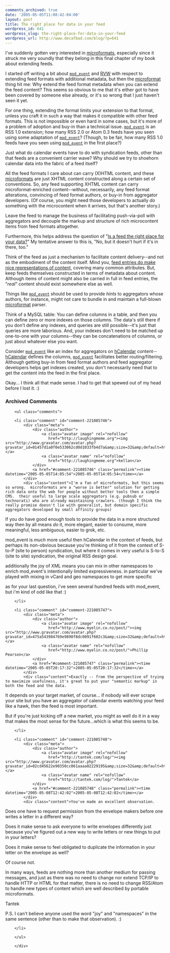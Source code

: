 ```yaml
---
comments_archived: true
date: '2005-05-05T11:08:42-04:00'
layout: post
title: The right place for data in your feed
wordpress_id: 641
wordpress_slug: the-right-place-for-data-in-your-feed
wordpress_url: http://www.decafbad.com/blog/?p=641
---
```

I've suddenly gotten very interested in [microformats][mf], especially since it struck me very soundly that they belong in this final chapter of my book about extending feeds.  

I started off writing a bit about [`mod_event`][me] and [RVW][rvw] with respect to extending feed formats with additional metadata, but then the [microformat][mf] thing hit me:  Why extend the feed format metadata when you can extend the feed content?  This seems so obvious to me that it's either got to have been covered by someone else already, or it's so wrong that I just haven't seen it yet.

For one thing, extending the format limits your extension to that format, unless you craft it in such a way that makes it compatible with other feed formats.  This is not impossible or even hard in some cases, but it's more of a problem of adoption and buy-in than a technical issue.  [`mod_event`][me] is an RSS 1.0 extension; how many RSS 2.0 or Atom 0.3 feeds have you seen using some adaptation of [`mod_event`][me]?  (Though, to be fair, how many RSS 1.0 feeds have you seen using [`mod_event`][me] in the first place?)

Just what do calendar events have to do with syndication feeds, other than that feeds are a convenient carrier wave?  Why should we try to shoehorn calendar data into the fabric of a feed itself?

All the feed formats I care about can carry (X)HTML content, and these [microformats][mf] are just XHTML content constructed along a certain set of conventions.  So, any feed supporting XHTML content can carry microformat-enriched content--without, necessarily, any feed format alterations, convincing of feed format authors, or buy-in from aggregator developers.  (Of course, you might need those developers to actually *do* something with the microcontent when it arrives, but that's another story.)

Leave the feed to manage the business of facilitating push-via-poll with aggregators and decouple the markup and structure of rich microcontent items from feed formats altogether.

Furthermore, this helps address the question of "[Is a feed the right place for your data?][fd]"  My tentative answer to this is, "No, but it doesn't hurt if it's in there, too."  

Think of the feed as just a mechanism to facilitate content delivery--and not as the embodiment of the content itself.  Mind you, [feed entries do make nice representations of content][au], covering many common attributes.  But, keep feeds themselves constructed in terms of metadata about content.  Although items of content might also be carried in full in feed entries, the "*real*" content should exist somewhere else as well.

Things like [`mod_event`][me] should be used to provide *hints* to aggregators whose authors, for instance, might not care to bundle in and maintain a full-blown [microformat][mf] parser.  

Think of a MySQL table:  You can define columns in a table, and then you can define zero or more indexes on those columns.  The data's still there if you don't define any indexes, and queries are still possible--it's just that queries are more laborious.  And, your indexes don't need to be matched up one-to-one with your columns--they can be concatenations of columns, or just about whatever else you want.  

Consider [`mod_event`][me] like an index for aggregators on [hCalendar][hc] content--[hCalendar][hc] defines the columns, [`mod_event`][me] facilitates better routing/filtering.  Although getting buy-in from feed format authors and feed aggregator developers helps get indexes created, you don't necessarily need that to get the content into the feed in the first place.

Okay... I think all that made sense.  I had to get that spewed out of my head before I lost it.  :)

[au]: http://www.decafbad.com/blog/2004/05/17/use_atom_for_a_universal_blog_transfer_protocol
[hc]: http://developers.technorati.com/wiki/hCalendar
[fd]: http://bitsko.slc.ut.us/blog/feed-data.html
[me]: http://web.resource.org/rss/1.0/modules/event/
[rvw]: http://www.pmbrowser.info/wiki.pl?RVW
[mf]: http://developers.technorati.com/wiki/MicroFormats

<div id="comments" class="comments archived-comments">
            <h3>Archived Comments</h3>
            
        <ul class="comments">
            
        <li class="comment" id="comment-221085746">
            <div class="meta">
                <div class="author">
                    <a class="avatar image" rel="nofollow" 
                       href="http://laughingmeme.org"><img src="http://www.gravatar.com/avatar.php?gravatar_id=01457d1a0f0e533062cd0d1033fb4d7a&amp;size=32&amp;default=http://mediacdn.disqus.com/1320279820/images/noavatar32.png"/></a>
                    <a class="avatar name" rel="nofollow" 
                       href="http://laughingmeme.org">kellan</a>
                </div>
                <a href="#comment-221085746" class="permalink"><time datetime="2005-05-05T14:05:54">2005-05-05T14:05:54</time></a>
            </div>
            <div class="content">I'm a fan of microformats, but this seems so wrong.  microformats are a "worse is better" solution for getting rich data onto the web for people without better tools then a simple CMS.  their useful to large scale aggregators (e.g. pubsub or technorati) who are already maintaining crawlers. (though I think the really promise doesn't lie with generalist, but domain specific aggregators developed by small affinity groups)

If you do have good enough tools to provide the data in a more structured way then by all means *do* it, more elegant, easier to consume, more meaningful, less ambiguous, easier to grok, etc. 

mod_event is *much* more useful then hCalendar in the context of feeds, but perhaps its non-obvious because you're thinking of it from the context of S-to-P (site to person) syndication, but where it comes in very useful is S-to-S (site to site) syndication, the original RSS design goal.

additionally the joy of XML means you can mix in other namespaces to enrich mod_event's intentionally limited expressiveness.  in particular we've played with mixing in vCard and geo namespaces to get more specific

as for your last question, i've seen several hundred feeds with mod_event, but i'm kind of odd like that :)</div>
            
        </li>
    
        <li class="comment" id="comment-221085747">
            <div class="meta">
                <div class="author">
                    <a class="avatar image" rel="nofollow" 
                       href="http://www.myelin.co.nz/post/"><img src="http://www.gravatar.com/avatar.php?gravatar_id=475a543984769e9890f8dc0091f602c3&amp;size=32&amp;default=http://mediacdn.disqus.com/1320279820/images/noavatar32.png"/></a>
                    <a class="avatar name" rel="nofollow" 
                       href="http://www.myelin.co.nz/post/">Phillip Pearson</a>
                </div>
                <a href="#comment-221085747" class="permalink"><time datetime="2005-05-05T20:17:32">2005-05-05T20:17:32</time></a>
            </div>
            <div class="content">Exactly -- from the perspective of trying to maximize usefulness, it's great to put your "semantic markup" in both the feed and the data.

It depends on your target market, of course... if nobody will ever scrape your site but you have an aggregator of calendar events watching your feed like a hawk, then the feed is most important.

But if you're just kicking off a new market, you might as well do it in a way that makes the most sense for the future...which is what this seems to be.</div>
            
        </li>
    
        <li class="comment" id="comment-221085748">
            <div class="meta">
                <div class="author">
                    <a class="avatar image" rel="nofollow" 
                       href="http://tantek.com/log/"><img src="http://www.gravatar.com/avatar.php?gravatar_id=02cd45622e90350cc061aaaa02229195&amp;size=32&amp;default=http://mediacdn.disqus.com/1320279820/images/noavatar32.png"/></a>
                    <a class="avatar name" rel="nofollow" 
                       href="http://tantek.com/log/">Tantek</a>
                </div>
                <a href="#comment-221085748" class="permalink"><time datetime="2005-05-08T12:42:02">2005-05-08T12:42:02</time></a>
            </div>
            <div class="content">You've made an excellent observation.

Does one have to request permission from the envelope makers before one writes a letter in a different way? 

Does it make sense to ask everyone to write envelopes differently just because you've figured out a new way to write letters or new things to put in your letters?

Does it make sense to feel obligated to duplicate the information in your letter on the envelope as well?

Of course not.

In many ways, feeds are nothing more than another medium for passing messages, and just as there was no need to change nor extend TCP/IP to handle HTTP or HTML for that matter, there is no need to change RSS/Atom to handle new types of content which are well described by portable microformats.

Tantek

P.S. I can't believe anyone used the word "joy" and "namespaces" in the same sentence (other than to make that observation).  :)</div>
            
        </li>
    
        </ul>
    
        </div>
    
